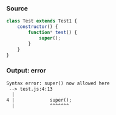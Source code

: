 ### Source
```js
class Test extends Test1 {
    constructor() {
        function* test() {
            super();
        }
    }
}
```

### Output: error
```txt
Syntax error: super() now allowed here
 --> test.js:4:13
  |
4 |             super();
  |             ^^^^^^^ 
```
